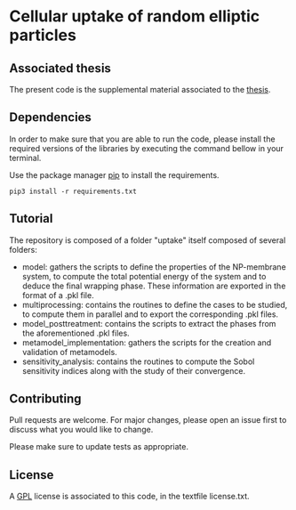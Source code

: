 # Cellular uptake of random elliptic particles

## Associated thesis
The present code is the supplemental material associated to the [thesis](https://www.theses.fr/s234530).

## Dependencies
In order to make sure that you are able to run the code, please install the required versions of the libraries by executing the command bellow in your terminal.

Use the package manager [pip](https://pip.pypa.io/en/stable/) to install the requirements.

```pip3 install -r requirements.txt```

## Tutorial
The repository is composed of a folder "uptake" itself composed of several folders:
- model: gathers the scripts to define the properties of the NP-membrane system, to compute the total potential energy of the system and to deduce the final wrapping phase. These information are exported in the format of a .pkl file.
- multiprocessing: contains the routines to define the cases to be studied, to compute them in
  parallel and to export the corresponding .pkl files.
- model_posttreatment: contains the scripts to extract the phases from the aforementioned .pkl files.
- metamodel_implementation: gathers the scripts for the creation and validation of metamodels.
- sensitivity_analysis: contains the routines to compute the Sobol sensitivity indices along with the study of their convergence.


## Contributing
Pull requests are welcome. For major changes, please open an issue first to discuss what you would like to change.

Please make sure to update tests as appropriate.

## License
A [GPL](https://tldrlegal.com/license/bsd-3-clause-license-(revised)) license is associated to this code, in the textfile license.txt.



